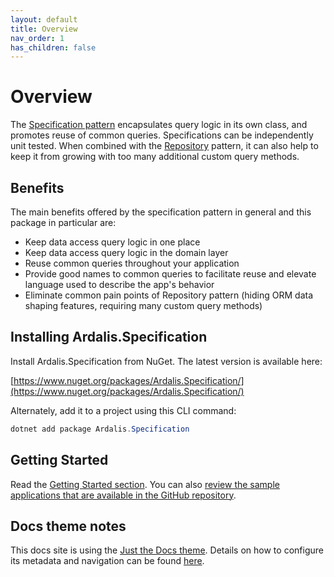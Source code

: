 ```yaml
---
layout: default
title: Overview
nav_order: 1
has_children: false
---
```

# Overview

The [Specification pattern](https://deviq.com/design-patterns/specification-pattern) encapsulates query logic in its own class, and promotes reuse of common queries. Specifications can be independently unit tested. When combined with the [Repository](https://deviq.com/design-patterns/repository-pattern) pattern, it can also help to keep it from growing with too many additional custom query methods.

## Benefits

The main benefits offered by the specification pattern in general and this package in particular are:

- Keep data access query logic in one place
- Keep data access query logic in the domain layer
- Reuse common queries throughout your application
- Provide good names to common queries to facilitate reuse and elevate language used to describe the app's behavior
- Eliminate common pain points of Repository pattern (hiding ORM data shaping features, requiring many custom query methods)

## Installing Ardalis.Specification

Install Ardalis.Specification from NuGet. The latest version is available here:

[https://www.nuget.org/packages/Ardalis.Specification/](https://www.nuget.org/packages/Ardalis.Specification/)

Alternately, add it to a project using this CLI command:

```powershell
dotnet add package Ardalis.Specification
```

## Getting Started

Read the [Getting Started section](getting-started/). You can also [review the sample applications that are available in the GitHub repository](https://github.com/ardalis/Specification/tree/main/samples).

## Docs theme notes

This docs site is using the [Just the Docs theme](https://just-the-docs.github.io/just-the-docs/). Details on how to configure its metadata and navigation can be found [here](https://just-the-docs.github.io/just-the-docs/docs/navigation-structure/).
